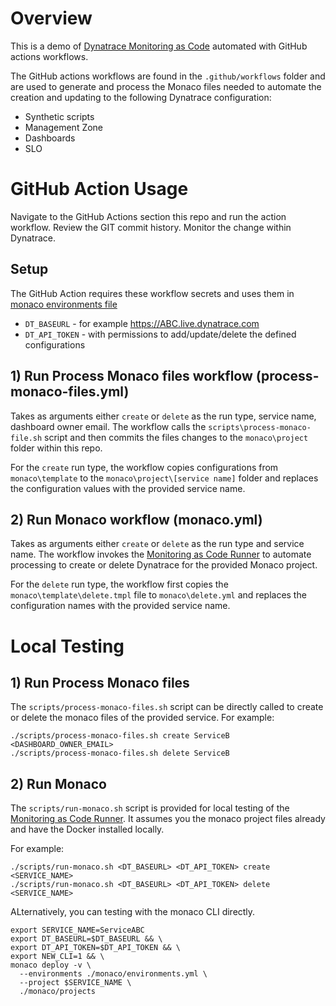 # Overview

This is a demo of [Dynatrace Monitoring as Code](https://github.com/dynatrace-oss/dynatrace-monitoring-as-code) automated with GitHub actions workflows.

The GitHub actions workflows are found in the `.github/workflows` folder and are used to generate and process the Monaco files needed to automate the creation and updating to the following Dynatrace configuration:

* Synthetic scripts
* Management Zone
* Dashboards
* SLO

# GitHub Action Usage

Navigate to the GitHub Actions section this repo and run the action workflow.  Review the GIT commit history.  Monitor the change within Dynatrace.

## Setup

The GitHub Action requires these workflow secrets and uses them in [monaco environments file](monaco/environments.yml)

* `DT_BASEURL` - for example https://ABC.live.dynatrace.com
* `DT_API_TOKEN` - with permissions to add/update/delete the defined configurations

## 1) Run Process Monaco files workflow (process-monaco-files.yml)

Takes as arguments either `create` or `delete` as the run type, service name, dashboard owner email.  The workflow calls the `scripts\process-monaco-file.sh` script and then commits the files changes to the `monaco\project` folder within this repo.

For the `create` run type, the workflow copies configurations from `monaco\template` to the `monaco\project\[service name]` folder and replaces the configuration values with the provided service name.

## 2) Run Monaco workflow (monaco.yml)

Takes as arguments either `create` or `delete` as the run type and service name.  The workflow invokes the [Monitoring as Code Runner](https://github.com/dynatrace-ace/monaco-runner) to automate processing to create or delete Dynatrace for the provided Monaco project.

For the `delete` run type, the workflow first copies the `monaco\template\delete.tmpl` file to `monaco\delete.yml` and replaces the configuration names with the provided service name.

# Local Testing

## 1) Run Process Monaco files

The `scripts/process-monaco-files.sh` script can be directly called to create or delete the monaco files of the provided service.  For example:

```
./scripts/process-monaco-files.sh create ServiceB <DASHBOARD_OWNER_EMAIL>
./scripts/process-monaco-files.sh delete ServiceB
```

## 2) Run Monaco  

The `scripts/run-monaco.sh` script is provided for local testing of the [Monitoring as Code Runner](https://github.com/dynatrace-ace/monaco-runner). It assumes you the monaco project files already and have the Docker installed locally.

For example:

```
./scripts/run-monaco.sh <DT_BASEURL> <DT_API_TOKEN> create <SERVICE_NAME> 
./scripts/run-monaco.sh <DT_BASEURL> <DT_API_TOKEN> delete <SERVICE_NAME> 
```

ALternatively, you can testing with the monaco CLI directly.

```
export SERVICE_NAME=ServiceABC 
export DT_BASEURL=$DT_BASEURL && \
export DT_API_TOKEN=$DT_API_TOKEN && \
export NEW_CLI=1 && \
monaco deploy -v \
  --environments ./monaco/environments.yml \
  --project $SERVICE_NAME \
  ./monaco/projects
```